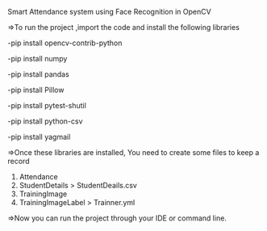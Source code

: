 Smart Attendance system using Face Recognition in OpenCV

=>To run the project ,import the code and install the following libraries

 -pip install opencv-contrib-python

 -pip install numpy

 -pip install pandas

 -pip install Pillow

 -pip install pytest-shutil

 -pip install python-csv

 -pip install yagmail

=>Once these libraries are installed, You need to create some files to keep a record

 1. Attendance
 2. StudentDetails > StudentDeails.csv
 3. TrainingImage
 4. TrainingImageLabel > Trainner.yml

=>Now you can run the project through your IDE or command line.
